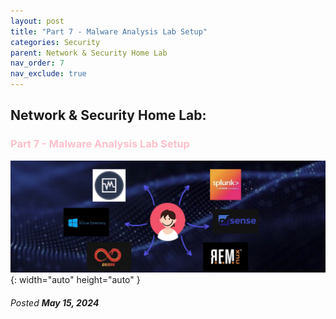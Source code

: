 ```yaml
---
layout: post
title: "Part 7 - Malware Analysis Lab Setup"
categories: Security
parent: Network & Security Home Lab
nav_order: 7
nav_exclude: true
---
```



## Network & Security Home Lab: 

### <span style="color: pink; font-weight: bold;">Part 7 - Malware Analysis Lab Setup</span>

![banner](/assets/banner.jpg){: width="auto" height="auto" }

###### Posted ***May 15, 2024***

